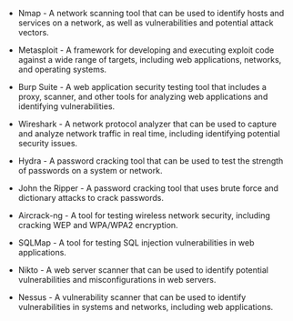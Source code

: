 * Nmap - A network scanning tool that can be used to identify hosts and services on a network, as well as vulnerabilities and potential attack vectors.

* Metasploit - A framework for developing and executing exploit code against a wide range of targets, including web applications, networks, and operating systems.

* Burp Suite - A web application security testing tool that includes a proxy, scanner, and other tools for analyzing web applications and identifying vulnerabilities.

* Wireshark - A network protocol analyzer that can be used to capture and analyze network traffic in real time, including identifying potential security issues.

* Hydra - A password cracking tool that can be used to test the strength of passwords on a system or network.

* John the Ripper - A password cracking tool that uses brute force and dictionary attacks to crack passwords.

* Aircrack-ng - A tool for testing wireless network security, including cracking WEP and WPA/WPA2 encryption.

* SQLMap - A tool for testing SQL injection vulnerabilities in web applications.

* Nikto - A web server scanner that can be used to identify potential vulnerabilities and misconfigurations in web servers.

* Nessus - A vulnerability scanner that can be used to identify vulnerabilities in systems and networks, including web applications.
